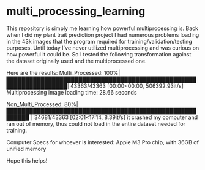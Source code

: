 # multi_processing_learning
This repository is simply me learning how powerful multiprocessing is. Back when I did my plant trait prediction project I had numerous problems loading in the 43k images that the program required for training/validation/testing purposes. Until today I've never utilized multiprocessing and was curious on how powerful it could be. So I tested the following transformation against the dataset originally used and the multiprocessed one.

Here are the results:
Multi_Processed:
100%|██████████████████████████████████████████████████████████████████| 43363/43363 [00:00<00:00, 506392.93it/s]
Multiprocessing image loading time: 28.66 seconds

Non_Multi_Processed:
80%|███████████████████████████████████████████████████████▉              | 34681/43363 [02:01<17:14,  8.39it/s]
it crashed my computer and ran out of memory, thus could not load in the entire dataset needed for training.

Computer Specs for whoever is interested:
Apple M3 Pro chip, with 36GB of unified memory

Hope this helps!
